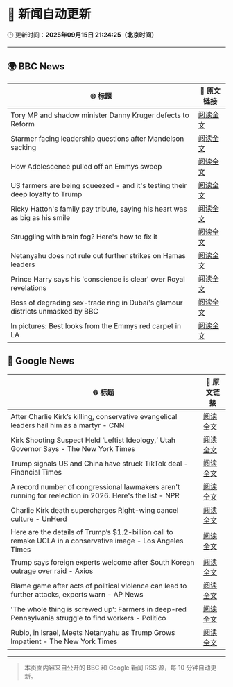 # 🧠 新闻自动更新

🕒 更新时间：**2025年09月15日 21:24:25（北京时间）**

---

## 🌍 BBC News

| 🌐 标题 | 🔗 原文链接 |
|--------|-------------|
| Tory MP and shadow minister Danny Kruger defects to Reform | [阅读全文](https://www.bbc.com/news/articles/ce802dmgnyro?at_medium=RSS&at_campaign=rss) |
| Starmer facing leadership questions after Mandelson sacking | [阅读全文](https://www.bbc.com/news/articles/ce32qepq12qo?at_medium=RSS&at_campaign=rss) |
| How Adolescence pulled off an Emmys sweep | [阅读全文](https://www.bbc.com/news/articles/cd72d98gj58o?at_medium=RSS&at_campaign=rss) |
| US farmers are being squeezed - and it's testing their deep loyalty to Trump | [阅读全文](https://www.bbc.com/news/articles/cjedvwed1xgo?at_medium=RSS&at_campaign=rss) |
| Ricky Hatton's family pay tribute, saying his heart was as big as his smile | [阅读全文](https://www.bbc.com/sport/boxing/articles/cvg9q28l49no?at_medium=RSS&at_campaign=rss) |
| Struggling with brain fog? Here's how to fix it | [阅读全文](https://www.bbc.com/news/articles/c87ydw7xdxvo?at_medium=RSS&at_campaign=rss) |
| Netanyahu does not rule out further strikes on Hamas leaders | [阅读全文](https://www.bbc.com/news/articles/czxw4xkxg51o?at_medium=RSS&at_campaign=rss) |
| Prince Harry says his 'conscience is clear' over Royal revelations | [阅读全文](https://www.bbc.com/news/articles/cg7d27l929mo?at_medium=RSS&at_campaign=rss) |
| Boss of degrading sex-trade ring in Dubai's glamour districts unmasked by BBC | [阅读全文](https://www.bbc.com/news/articles/cx2r9y3kxy9o?at_medium=RSS&at_campaign=rss) |
| In pictures: Best looks from the Emmys red carpet in LA | [阅读全文](https://www.bbc.com/news/articles/c79vdz35v0po?at_medium=RSS&at_campaign=rss) |

## 📰 Google News

| 🌐 标题 | 🔗 原文链接 |
|--------|-------------|
| After Charlie Kirk’s killing, conservative evangelical leaders hail him as a martyr - CNN | [阅读全文](https://news.google.com/rss/articles/CBMihgFBVV95cUxQbng5V2xJWkl1c3V2SGJoczRCWGtGMy1YN0lleWhqbXJpajR4eXFiNmtrcTdtcDRLTmF2UWVWY3VOQVlhNHRoQUxQN0NpUV9RTGlRWVAycjdKenVwdDZXNXQ4cl9nMVZuaEwtUngtNFZmQllkRkRycGxxMXNzdDNrcjBNWjRsZw?oc=5) |
| Kirk Shooting Suspect Held ‘Leftist Ideology,’ Utah Governor Says - The New York Times | [阅读全文](https://news.google.com/rss/articles/CBMiiAFBVV95cUxPeHFnZEtwLXN5TEpRWUE3V0t4dzFGcElnMUhtenFNTlcyNzIwSVpUcU1DVE1UZnVfNmhsU0luVmFWcndaSlVDem5NTHpLMkVNejhobXFNbHF6RUs0cmVDME1CU2g0N0d1cUtpZ19VUndCRmhBLUtQLUJNOGhXT2RIQ0pQbHg4OV96?oc=5) |
| Trump signals US and China have struck TikTok deal - Financial Times | [阅读全文](https://news.google.com/rss/articles/CBMicEFVX3lxTFBRendfV0tGSWlXVXZHWDl0dngxOUdhbDh5eXFESFpyTU82cEZ3dV9aNGw5YWlWQWhwVzkzSENkZ2dPcDhNX20zUFhkMGpBT18wa1NjaXVvdlZaT0g1LVI4YmIzY2RwbVIzM1ZxcjJIUlI?oc=5) |
| A record number of congressional lawmakers aren't running for reelection in 2026. Here's the list - NPR | [阅读全文](https://news.google.com/rss/articles/CBMiiAFBVV95cUxQZDh5ak1QZm8zZFpqWEgwVGVrRW04X3RROFZ6a1VhOEFHbFZkSWFQTmpNNkdzRlZYeTlqeGxYVnVoMXVSU0hBS1NaS0NtclZEMWg4bmRqcW8ydW9BXzluZHZvYzBzWTdXaXBFTHFvZTBMTjM5M19jMXF6aFo0Qmhsa3JjbFNUdm13?oc=5) |
| Charlie Kirk death supercharges Right-wing cancel culture - UnHerd | [阅读全文](https://news.google.com/rss/articles/CBMijwFBVV95cUxOUVhWZTRhTGZ1dzBCcGliYlc0WVM4UC10aldHQWc2VXVwV2k2U0o5eXQtZDY0REppRDdycGlDUElCLVZISEdRVTQ0am9mYTc3M1VRWmR0ejVRdnlsSXVRYXh0cUR0d2FFZlMtbXUxc1k2dklWYzlQZFRQNDBGal9qNGYxY1FUNzVvTUZzamJ2aw?oc=5) |
| Here are the details of Trump’s $1.2-billion call to remake UCLA in a conservative image - Los Angeles Times | [阅读全文](https://news.google.com/rss/articles/CBMiwwFBVV95cUxOeEdFU0pNeWFfNUhUZEQtWW5YcVIzVGpVUVVxUmFrVW5Xc2M5RkxsNFA4WXBBQVlFcnZ4Q29VdjItWElBWjB1NjVEb2dlZEZOLVNXUVhWUzVpNWNQcWZzV3JneTNlOWhQZ0Rvd2lPNm5iYXRrN3lFY3pnMzM5QlNFOTZ2NUxBTV80cTluNkN1R2tSekZRdGlJMlpraFBFNmZOQVJGZnh1eTgzWDNBZTVhMzVFOHRsRDJQQThORW1ETXRTT0U?oc=5) |
| Trump says foreign experts welcome after South Korean outrage over raid - Axios | [阅读全文](https://news.google.com/rss/articles/CBMiekFVX3lxTFBCVEZRblZWTWNZTlNUa3RCTlp5Rmt5YjlFSzJnaEZKWlVDVTgtbm9ZMWR2X2VHR3pDdkRtcmxDYTZGaGxLajdOT29qMUhudnEzNkViSkljV0dLeUxiYUJOWm9ndWIwR29TUU1FbjFKcHRtNVlhU0ljU0NR?oc=5) |
| Blame game after acts of political violence can lead to further attacks, experts warn - AP News | [阅读全文](https://news.google.com/rss/articles/CBMiqgFBVV95cUxPVC0wVVh5OTBqV0NKZ2VadlE1QUp3bDJMWU1acDJGVFdVS1F0T0NvUGk4Y0psRjVBNTZlRWFiUmNER1hJRC0tbEktc2hUbnhjNVdUbEdWQW5IQWJUSi04Z3hKS2RSQzVxLUZkbUhRdDZvZEFZdDM4V1pGbXlTUXhZNDRPdU9NcU9xMlNMRHRENllZdmN0eWxoWE83WWMxeUluMUJMWHhYc01YQQ?oc=5) |
| 'The whole thing is screwed up': Farmers in deep-red Pennsylvania struggle to find workers - Politico | [阅读全文](https://news.google.com/rss/articles/CBMiogFBVV95cUxPVjFGb2dCbE1uT3lyb01YMHJYU1FWUXQ5NmdkRjZCemltQ1FKX0RvTm1xZ3hwX1BXcjNrTnRKRnBGV285ZUV0bVpSbnMtTWExYTNFUDktUkQ1ZHMwUFM2WmtwQ0hhdDZkTlkxVzBYVklhNHNSU3A0M0xtTjJFOHoyMFliRU1EcGdsanVpRWNXVkl5WVpkLV81TjNaV25yQjM1Znc?oc=5) |
| Rubio, in Israel, Meets Netanyahu as Trump Grows Impatient - The New York Times | [阅读全文](https://news.google.com/rss/articles/CBMijgFBVV95cUxQM1BucmV6ejZDajlmcXRlUGlQeDJZYzlOQnpzbHhUYUpsbHd0YXV2VF9BdmNsWjkyb2c2SlNaTU95ekhmOFFsaG5PVFE4UjBvMTd2eHdOZXhVb3I3RkxJMUozbWZsSHdhZ2c0WnJnLWJjNEVKQk1oOVNkQ2tYRHJZb3VOS0FZOURYNG9ZekVR?oc=5) |

---
> 本页面内容来自公开的 BBC 和 Google 新闻 RSS 源，每 10 分钟自动更新。